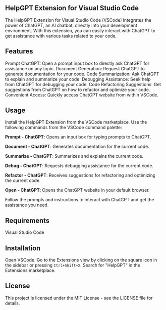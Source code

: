 ## HelpGPT Extension for Visual Studio Code

The HelpGPT Extension for Visual Studio Code (VSCode) integrates the power of ChatGPT, an AI chatbot, directly into your development environment. With this extension, you can easily interact with ChatGPT to get assistance with various tasks related to your code.

## Features

Prompt ChatGPT: Open a prompt input box to directly ask ChatGPT for assistance on any topic.
Document Generation: Request ChatGPT to generate documentation for your code.
Code Summarization: Ask ChatGPT to explain and summarize your code.
Debugging Assistance: Seek help from ChatGPT for debugging your code.
Code Refactoring Suggestions: Get suggestions from ChatGPT on how to refactor and optimize your code.
Convenient Access: Quickly access ChatGPT website from within VSCode.

## Usage

Install the HelpGPT Extension from the VSCode marketplace.
Use the following commands from the VSCode command palette:

**Prompt - ChatGPT**: Opens an input box for typing prompts to ChatGPT.

**Document - ChatGPT**: Generates documentation for the current code.

**Summarize - ChatGPT**: Summarizes and explains the current code.

**Debug - ChatGPT**: Requests debugging assistance for the current code.

**Refactor - ChatGPT**: Receives suggestions for refactoring and optimizing the current code.

**Open - ChatGPT**: Opens the ChatGPT website in your default browser.

Follow the prompts and instructions to interact with ChatGPT and get the assistance you need.

## Requirements

Visual Studio Code

## Installation

Open VSCode.
Go to the Extensions view by clicking on the square icon in the sidebar or pressing `Ctrl+Shift+X`.
Search for "HelpGPT" in the Extensions marketplace.

## License

This project is licensed under the MIT License - see the LICENSE file for details.